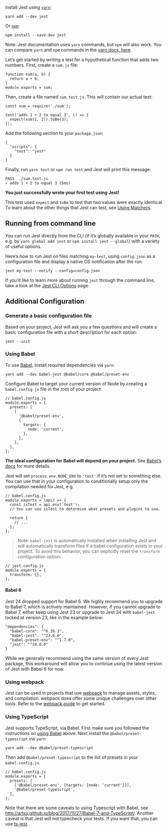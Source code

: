 Install Jest using [`yarn`](https://yarnpkg.com/en/package/jest):

    yarn add --dev jest

Or [`npm`](https://www.npmjs.com/):

    npm install --save-dev jest

Note: Jest documentation uses `yarn` commands, but `npm` will also work. You can compare `yarn` and `npm` commands in the [yarn docs, here](https://yarnpkg.com/en/docs/migrating-from-npm#toc-cli-commands-comparison).

Let’s get started by writing a test for a hypothetical function that adds two numbers. First, create a `sum.js` file:

    function sum(a, b) {
      return a + b;
    }
    module.exports = sum;

Then, create a file named `sum.test.js`. This will contain our actual test:

    const sum = require('./sum');

    test('adds 1 + 2 to equal 3', () => {
      expect(sum(1, 2)).toBe(3);
    });

Add the following section to your `package.json`:

    {
      "scripts": {
        "test": "jest"
      }
    }

Finally, run `yarn test` or `npm run test` and Jest will print this message:

    PASS  ./sum.test.js
    ✓ adds 1 + 2 to equal 3 (5ms)

**You just successfully wrote your first test using Jest!**

This test used `expect` and `toBe` to test that two values were exactly identical. To learn about the other things that Jest can test, see [Using Matchers](UsingMatchers.md).

## Running from command line

You can run Jest directly from the CLI (if it’s globally available in your `PATH`, e.g. by `yarn global add jest` or `npm install jest --global`) with a variety of useful options.

Here’s how to run Jest on files matching `my-test`, using `config.json` as a configuration file and display a native OS notification after the run:

    jest my-test --notify --config=config.json

If you’d like to learn more about running `jest` through the command line, take a look at the [Jest CLI Options](CLI.md) page.

## Additional Configuration

### Generate a basic configuration file

Based on your project, Jest will ask you a few questions and will create a basic configuration file with a short description for each option:

    jest --init

### Using Babel

To use [Babel](http://babeljs.io/), install required dependencies via `yarn`:

    yarn add --dev babel-jest @babel/core @babel/preset-env

Configure Babel to target your current version of Node by creating a `babel.config.js` file in the root of your project:

    // babel.config.js
    module.exports = {
      presets: [
        [
          '@babel/preset-env',
          {
            targets: {
              node: 'current',
            },
          },
        ],
      ],
    };

**The ideal configuration for Babel will depend on your project.** See [Babel’s docs](https://babeljs.io/docs/en/) for more details.

Jest will set `process.env.NODE_ENV` to `'test'` if it’s not set to something else. You can use that in your configuration to conditionally setup only the compilation needed for Jest, e.g.

    // babel.config.js
    module.exports = (api) => {
      const isTest = api.env('test');
      // You can use isTest to determine what presets and plugins to use.

      return {
        // ...
      };
    };

> Note: `babel-jest` is automatically installed when installing Jest and will automatically transform files if a babel configuration exists in your project. To avoid this behavior, you can explicitly reset the `transform` configuration option:

    // jest.config.js
    module.exports = {
      transform: {},
    };

#### Babel 6

Jest 24 dropped support for Babel 6. We highly recommend you to upgrade to Babel 7, which is actively maintained. However, if you cannot upgrade to Babel 7, either keep using Jest 23 or upgrade to Jest 24 with `babel-jest` locked at version 23, like in the example below:

    "dependencies": {
      "babel-core": "^6.26.3",
      "babel-jest": "^23.6.0",
      "babel-preset-env": "^1.7.0",
      "jest": "^24.0.0"
    }

While we generally recommend using the same version of every Jest package, this workaround will allow you to continue using the latest version of Jest with Babel 6 for now.

### Using webpack

Jest can be used in projects that use [webpack](https://webpack.github.io/) to manage assets, styles, and compilation. webpack does offer some unique challenges over other tools. Refer to the [webpack guide](Webpack.md) to get started.

### Using TypeScript

Jest supports TypeScript, via Babel. First make sure you followed the instructions on [using Babel](#using-babel) above. Next install the `@babel/preset-typescript` via `yarn`:

    yarn add --dev @babel/preset-typescript

Then add `@babel/preset-typescript` to the list of presets in your `babel.config.js`.

    // babel.config.js
    module.exports = {
      presets: [
        ['@babel/preset-env', {targets: {node: 'current'}}],
        '@babel/preset-typescript',
      ],
    };

Note that there are some caveats to using Typescript with Babel, see http://artsy.github.io/blog/2017/11/27/Babel-7-and-TypeScript/. Another caveat is that Jest will not typecheck your tests. If you want that, you can use [ts-jest](https://github.com/kulshekhar/ts-jest).
